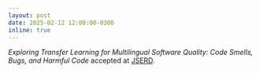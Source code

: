 ```yaml
---
layout: post
date: 2025-02-12 12:00:00-0300
inline: true
---
```


_Exploring Transfer Learning for Multilingual Software Quality: Code Smells, Bugs, and Harmful Code_ accepted at [JSERD](https://journals-sol.sbc.org.br/index.php/jserd/index).
